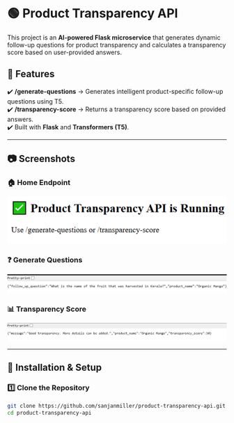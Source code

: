 # 🟢 Product Transparency API  

This project is an **AI-powered Flask microservice** that generates dynamic follow-up questions for product transparency and calculates a transparency score based on user-provided answers.  

## 📌 Features  
✔️ **/generate-questions** → Generates intelligent product-specific follow-up questions using T5.  
✔️ **/transparency-score** → Returns a transparency score based on provided answers.  
✔️ Built with **Flask** and **Transformers (T5)**.  

---

## 📷 Screenshots  

### 🏠 Home Endpoint  
<img src="https://raw.githubusercontent.com/sanjanmiller/product-transparency-api/main/output.png" width="600">

### ❓ Generate Questions  
<img src="https://raw.githubusercontent.com/sanjanmiller/product-transparency-api/main/Screenshot%20(390).png" width="600">

### 📊 Transparency Score  
<img src="https://raw.githubusercontent.com/sanjanmiller/product-transparency-api/main/Screenshot%20(391).png" width="600">

---

## 🔧 **Installation & Setup**  

### **1️⃣ Clone the Repository**  
```bash
git clone https://github.com/sanjanmiller/product-transparency-api.git  
cd product-transparency-api  
